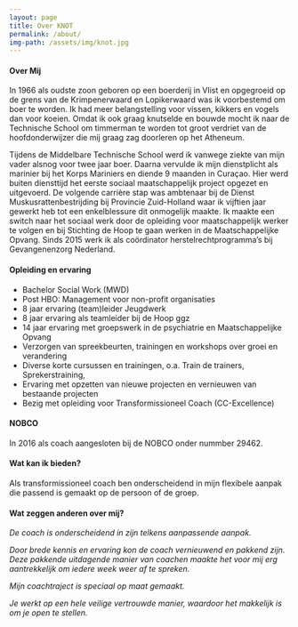 ```yaml
---
layout: page
title: Over KNOT
permalink: /about/
img-path: /assets/img/knot.jpg
---
```

#### Over Mij
In 1966 als oudste zoon geboren op een boerderij in Vlist en opgegroeid op de grens van de Krimpenerwaard en Lopikerwaard was ik voorbestemd om boer te worden. Ik had meer belangstelling voor vissen, kikkers en vogels dan voor koeien. Omdat ik ook graag knutselde en bouwde mocht ik naar de Technische School om timmerman te worden tot groot verdriet van de hoofdonderwijzer die mij graag zag doorleren op het Atheneum.

Tijdens de Middelbare Technische School werd ik vanwege ziekte van mijn vader alsnog voor twee jaar boer. Daarna vervulde ik mijn dienstplicht als marinier bij het Korps Mariniers en diende 9 maanden in Curaçao. Hier werd buiten diensttijd het eerste sociaal maatschappelijk project opgezet en uitgevoerd. De volgende carrière stap was ambtenaar bij de Dienst Muskusrattenbestrijding bij Provincie Zuid-Holland waar ik vijftien jaar gewerkt heb tot een enkelblessure dit onmogelijk maakte. Ik maakte een switch naar het sociaal werk door de opleiding voor maatschappelijk werker te volgen en bij Stichting de Hoop te gaan werken in de Maatschappelijke Opvang. Sinds 2015 werk ik als coördinator herstelrechtprogramma’s bij Gevangenenzorg Nederland.


#### Opleiding en ervaring
- Bachelor Social Work (MWD)
- Post HBO: Management voor non-profit organisaties
- 8 jaar ervaring (team)leider Jeugdwerk
- 8 jaar ervaring als teamleider bij de Hoop ggz
- 14 jaar ervaring met groepswerk in de psychiatrie en Maatschappelijke Opvang
- Verzorgen van spreekbeurten, trainingen en workshops over groei en verandering
- Diverse korte cursussen en trainingen, o.a. Train de trainers, Sprekerstraining,
- Ervaring met opzetten van nieuwe projecten en vernieuwen van bestaande projecten
- Bezig met opleiding voor Transformissioneel Coach (CC-Excellence)

#### NOBCO
In 2016 als coach aangesloten bij de NOBCO onder nummber 29462.

#### Wat kan ik bieden?
Als transformissioneel coach ben onderscheidend in mijn flexibele aanpak die passend is gemaakt op de persoon of de groep.

#### Wat zeggen anderen over mij?
_De coach is onderscheidend in zijn telkens aanpassende aanpak._

_Door brede kennis en ervaring kon de coach vernieuwend en pakkend zijn. Deze pakkende uitdagende manier van coachen maakte het voor mij erg aantrekkelijk om iedere week weer af te spreken._

_Mijn coachtraject is speciaal op maat gemaakt._

_Je werkt op een hele veilige vertrouwde manier, waardoor het makkelijk is om je open te stellen._
